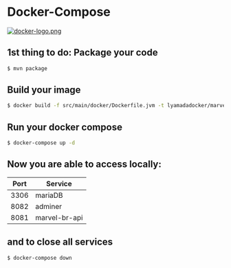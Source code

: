 # Docker-Compose
[![docker-logo.png](https://i.postimg.cc/mg0jmZzR/docker-logo.png)](https://postimg.cc/LJ3jXp30)

## 1st thing to do: Package your code
```sh
$ mvn package
```

## Build your image
```sh
$ docker build -f src/main/docker/Dockerfile.jvm -t lyamadadocker/marvel-br-api-jvm
```

## Run your docker compose
```sh
$ docker-compose up -d
```
## Now you are able to access locally:
| Port | Service |
| ------ | ------ |
| 3306 | mariaDB |
| 8082 | adminer |
| 8081 | marvel-br-api |

## and to close all services
```sh
$ docker-compose down
```